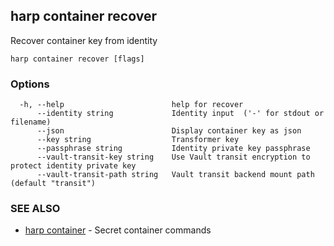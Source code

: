 ## harp container recover

Recover container key from identity

```
harp container recover [flags]
```

### Options

```
  -h, --help                        help for recover
      --identity string             Identity input  ('-' for stdout or filename)
      --json                        Display container key as json
      --key string                  Transformer key
      --passphrase string           Identity private key passphrase
      --vault-transit-key string    Use Vault transit encryption to protect identity private key
      --vault-transit-path string   Vault transit backend mount path (default "transit")
```

### SEE ALSO

* [harp container](harp_container.md)	 - Secret container commands

